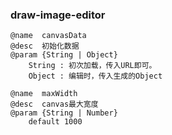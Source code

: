 <!--
 * @Author: your name
 * @Date: 2020-12-11 15:23:04
 * @LastEditTime: 2020-12-18 11:25:18
 * @LastEditors: Please set LastEditors
 * @Description: In User Settings Edit
 * @FilePath: /draw-image-editor/README.md
-->

### draw-image-editor

```
@name  canvasData
@desc  初始化数据
@param {String | Object}
    String : 初次加载，传入URL即可。
    Object : 编辑时，传入生成的Object

@name  maxWidth
@desc  canvas最大宽度
@param {String | Number}
    default 1000
```
